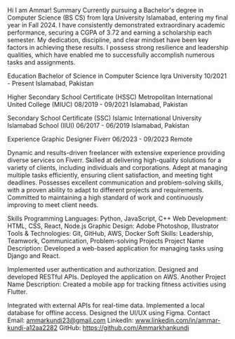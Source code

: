Hi I am Ammar!
Summary
Currently pursuing a Bachelor's degree in Computer Science (BS CS) from Iqra University Islamabad, entering my final year in Fall 2024. 
I have consistently demonstrated extraordinary academic performance, securing a CGPA of 3.72 and earning a scholarship each semester. 
My dedication, discipline, and clear mindset have been key factors in achieving these results. 
I possess strong resilience and leadership qualities, which have enabled me to successfully accomplish numerous tasks and assignments.

Education
Bachelor of Science in Computer Science
Iqra University
10/2021 - Present
Islamabad, Pakistan

Higher Secondary School Certificate (HSSC)
Metropolitan International United College (MIUC)
08/2019 - 09/2021
Islamabad, Pakistan

Secondary School Certificate (SSC)
Islamic International University Islamabad School (IIUI)
06/2017 - 06/2019
Islamabad, Pakistan

Experience
Graphic Designer
Fiverr
06/2023 - 09/2023
Remote

Dynamic and results-driven freelancer with extensive experience providing diverse services on Fiverr. 
Skilled at delivering high-quality solutions for a variety of clients, including individuals and corporations. 
Adept at managing multiple tasks efficiently, ensuring client satisfaction, and meeting tight deadlines. 
Possesses excellent communication and problem-solving skills, with a proven ability to adapt to different projects and requirements. 
Committed to maintaining a high standard of work and continuously improving to meet client needs.

Skills
Programming Languages: Python, JavaScript, C++
Web Development: HTML, CSS, React, Node.js
Graphic Design: Adobe Photoshop, Illustrator
Tools & Technologies: Git, GitHub, AWS, Docker
Soft Skills: Leadership, Teamwork, Communication, Problem-solving
Projects
Project Name
Description: Developed a web-based application for managing tasks using Django and React.

Implemented user authentication and authorization.
Designed and developed RESTful APIs.
Deployed the application on AWS.
Another Project Name
Description: Created a mobile app for tracking fitness activities using Flutter.

Integrated with external APIs for real-time data.
Implemented a local database for offline access.
Designed the UI/UX using Figma.
Contact
Email: ammarkundi23@gmail.com
LinkedIn: www.linkedin.com/in/ammar-kundi-a12aa2282
GitHub: https://github.com/Ammarkhankundi
